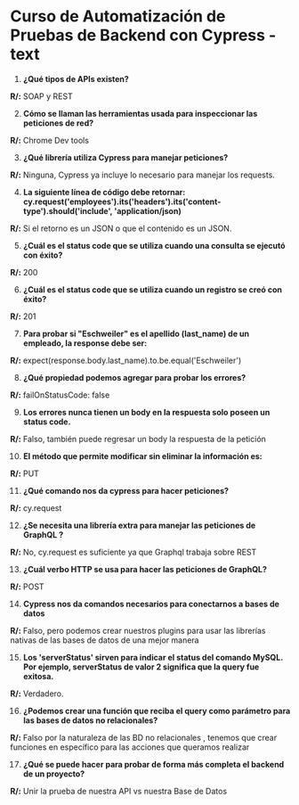 # Curso de Automatización de Pruebas de Backend con Cypress -text

1. **¿Qué tipos de APIs existen?**

**R/:** SOAP y REST

2. **Cómo se llaman las herramientas usada para inspeccionar las peticiones de red?**

**R/:** Chrome Dev tools

3. **¿Qué librería utiliza Cypress para manejar peticiones?**

**R/:** Ninguna, Cypress ya incluye lo necesario para manejar los requests.

4. **La siguiente línea de código debe retornar: cy.request('employees').its('headers').its('content-type').should('include', 'application/json)**

**R/:** Si el retorno es un JSON o que el contenido es un JSON.

5. **¿Cuál es el status code que se utiliza cuando una consulta se ejecutó con éxito?**

**R/:** 200

6. **¿Cuál es el status code que se utiliza cuando un registro se creó con éxito?**

**R/:** 201

7. **Para probar si "Eschweiler" es el apellido (last_name) de un empleado, la response debe ser:**

**R/:** expect(response.body.last_name).to.be.equal('Eschweiler')

8. **¿Qué propiedad podemos agregar para probar los errores?**

**R/:** failOnStatusCode: false

9. **Los errores nunca tienen un body en la respuesta solo poseen un status code.**

**R/:** Falso, también puede regresar un body la respuesta de la petición

10. **El método que permite modificar sin eliminar la información es:**

**R/:** PUT

11. **¿Qué comando nos da cypress para hacer peticiones?**

**R/:** cy.request

12. **¿Se necesita una librería extra para manejar las peticiones de GraphQL ?**

**R/:** No, cy.request es suficiente ya que Graphql trabaja sobre REST

13. **¿Cuál verbo HTTP se usa para hacer las peticiones de GraphQL?**

**R/:** POST

14. **Cypress nos da comandos necesarios para conectarnos a bases de datos**

**R/:** Falso, pero podemos crear nuestros plugins para usar las librerías nativas de las bases de datos de una mejor manera

15. **Los 'serverStatus' sirven para indicar el status del comando MySQL. Por ejemplo, serverStatus de valor 2 significa que la query fue exitosa.**

**R/:** Verdadero.

16. **¿Podemos crear una función que reciba el query como parámetro para las bases de datos no relacionales?**

**R/:** Falso por la naturaleza de las BD no relacionales , tenemos que crear funciones en específico para las acciones que queramos realizar

17. **¿Qué se puede hacer para probar de forma más completa el backend de un proyecto?**

**R/:** Unir la prueba de nuestra API vs nuestra Base de Datos

